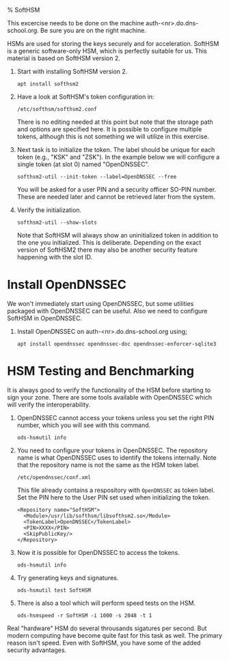 % SoftHSM

This excercise needs to be done on the machine auth-\<nr\>.do.dns-school.org.
Be sure you are on the right machine.

HSMs are used for storing the keys securely and for acceleration. SoftHSM
is a generic software-only HSM, which is perfectly suitable for us. This
material is based on SoftHSM version 2.

1.  Start with installing SoftHSM version 2.

        apt install softhsm2

2.  Have a look at SoftHSM's token configuration in:

        /etc/softhsm/softhsm2.conf

    There is no editing needed at this point but note that the storage path and options
    are specified here.  It is possible to configure multiple tokens, although this is not
    something we will utilize in this exercise.

3.  Next task is to initialize the token. The label should be unique
    for each token (e.g., "KSK" and "ZSK"). In the example below we will
    configure a single token (at slot 0) named "OpenDNSSEC".

        softhsm2-util --init-token --label=OpenDNSSEC --free

    You will be asked for a user PIN and a security officer SO-PIN number.
    These are needed later and cannot be retrieved later from the system.

4.  Verify the initialization.

        softhsm2-util --show-slots

    Note that SoftHSM will always show an uninitialized token in addition
    to the one you initialized. This is deliberate.  Depending on the exact
    version of SoftHSM2 there may also be another security feature happening
    with the slot ID.

# Install OpenDNSSEC

We won't immediately start using OpenDNSSEC, but some utilities packaged
with OpenDNSSEC can be useful.  Also we need to configure SoftHSM in
OpenDNSSEC.

1.  Install OpenDNSSEC on auth-\<nr\>.do.dns-school.org using;

        apt install opendnssec opendnssec-doc opendnssec-enforcer-sqlite3

# HSM Testing and Benchmarking

It is always good to verify the functionality of the HSM before starting
to sign your zone. There are some tools available with OpenDNSSEC which
will verify the interoperability.

1.  OpenDNSSEC cannot access your tokens unless you set the right PIN
    number, which you will see with this command.

        ods-hsmutil info

2.  You need to configure your tokens in OpenDNSSEC. The repository name
    is what OpenDNSSEC uses to identify the tokens internally. Note that
    the repository name is not the same as the HSM token label.

        /etc/opendnssec/conf.xml

    This file already contains a respository with `OpenDNSSEC` as token label.
    Set the PIN here to the User PIN set used when initializing the token.

        <Repository name="SoftHSM">
          <Module>/usr/lib/softhsm/libsofthsm2.so</Module>
          <TokenLabel>OpenDNSSEC</TokenLabel>
          <PIN>XXXX</PIN>
          <SkipPublicKey/>
        </Repository>

3.  Now it is possible for OpenDNSSEC to access the tokens.

        ods-hsmutil info

4.  Try generating keys and signatures.

        ods-hsmutil test SoftHSM

5.  There is also a tool which will perform speed tests on the HSM.

        ods-hsmspeed -r SoftHSM -i 1000 -s 2048 -t 1

Real "hardware" HSM do several throusands sigatures per second.  But modern
computing have become quite fast for this task as well.  The primary reason
isn't speed.  Even with SoftHSM, you have some of the added security
advantages.
